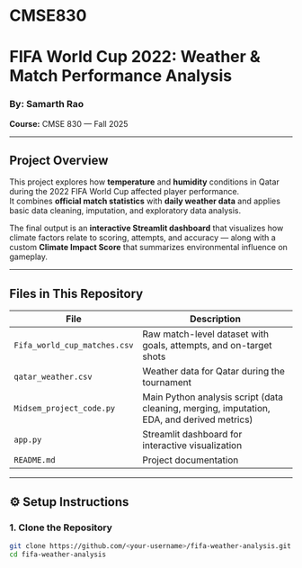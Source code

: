 # CMSE830
# FIFA World Cup 2022: Weather & Match Performance Analysis  

### By: Samarth Rao  
**Course:** CMSE 830 — Fall 2025  

---

## Project Overview  
This project explores how **temperature** and **humidity** conditions in Qatar during the 2022 FIFA World Cup affected player performance.  
It combines **official match statistics** with **daily weather data** and applies basic data cleaning, imputation, and exploratory data analysis.

The final output is an **interactive Streamlit dashboard** that visualizes how climate factors relate to scoring, attempts, and accuracy — along with a custom **Climate Impact Score** that summarizes environmental influence on gameplay.

---

## Files in This Repository

| File | Description |
|------|--------------|
| `Fifa_world_cup_matches.csv` | Raw match-level dataset with goals, attempts, and on-target shots |
| `qatar_weather.csv` | Weather data for Qatar during the tournament |
| `Midsem_project_code.py` | Main Python analysis script (data cleaning, merging, imputation, EDA, and derived metrics) |
| `app.py` | Streamlit dashboard for interactive visualization |
| `README.md` | Project documentation |

---

## ⚙️ Setup Instructions  

### 1. Clone the Repository  
```bash
git clone https://github.com/<your-username>/fifa-weather-analysis.git
cd fifa-weather-analysis
